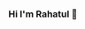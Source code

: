 ### Hi I'm Rahatul 👋

<!--
**rahaatul/rahaatul** is a ✨ _special_ ✨ repository because its `README.md` (this file) appears on your GitHub profile.

Here are some ideas to get you started:

- 🔭 A Student of American International University Bangladesh, pursuing a Bachelor's of Engineering degree in Computer Science And Engineering, who is passionate about Web development, Artificial intelligence, and open source :octocat:
- 🌱 I’m currently learning ...C#,Wordpress
- 📫 How to reach me: ...[gmail](http://rahatulajemkhan7@gmail.com)
-->
